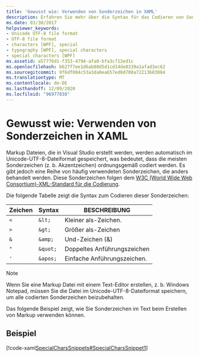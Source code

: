 ```yaml
---
title: 'Gewusst wie: Verwenden von Sonderzeichen in XAML'
description: Erfahren Sie mehr über die Syntax für das Codieren von Sonderzeichen im Unicode-UTF-8-Dateiformat in Visual Studio zur Verwendung in XAML-Dateien in Windows Presentation Foundation.
ms.date: 03/30/2017
helpviewer_keywords:
- Unicode UTF-8 file format
- UTF-8 file format
- characters [WPF], special
- typography [WPF], special characters
- special characters [WPF]
ms.assetid: a57776d1-f353-4794-afa0-bfa3c712ed1c
ms.openlocfilehash: b627f7ee1d6ab80d5d1cd14de0339a1afad3ec62
ms.sourcegitcommit: 9f6df084c53a3da0ea657ed0d708a72213683084
ms.translationtype: MT
ms.contentlocale: de-DE
ms.lasthandoff: 12/09/2020
ms.locfileid: "96977838"
---
```

# <a name="how-to-use-special-characters-in-xaml"></a>Gewusst wie: Verwenden von Sonderzeichen in XAML
Markup Dateien, die in Visual Studio erstellt werden, werden automatisch im Unicode-UTF-8-Dateiformat gespeichert, was bedeutet, dass die meisten Sonderzeichen (z. b. Akzentzeichen) ordnungsgemäß codiert werden. Es gibt jedoch eine Reihe von häufig verwendeten Sonderzeichen, die anders behandelt werden. Diese Sonderzeichen folgen dem [W3C (World Wide Web Consortium)-XML-Standard für die Codierung](https://www.w3resource.com/xml/reserved-markup-characters.php).

Die folgende Tabelle zeigt die Syntax zum Codieren dieser Sonderzeichen:

| Zeichen | Syntax   | BESCHREIBUNG          |
|-----------|----------|----------------------|
| `<`       | `&lt;`   | Kleiner als-Zeichen.    |
| `>`       | `&gt;`   | Größer als-Zeichen   |
| `&`       | `&amp;`  | Und-Zeichen (&)    |
| `"`       | `&quot;` | Doppeltes Anführungszeichen |
| `'`       | `&apos;` | Einfache Anführungszeichen. |

> [!NOTE]
> Wenn Sie eine Markup Datei mit einem Text-Editor erstellen, z. b. Windows Notepad, müssen Sie die Datei im Unicode-UTF-8-Dateiformat speichern, um alle codierten Sonderzeichen beizubehalten.

Das folgende Beispiel zeigt, wie Sie Sonderzeichen im Text beim Erstellen von Markup verwenden können.

## <a name="example"></a>Beispiel

[!code-xaml[SpecialCharsSnippets#SpecialCharsSnippet1](~/samples/snippets/csharp/VS_Snippets_Wpf/SpecialCharsSnippets/CS/Window1.xaml#specialcharssnippet1)]
